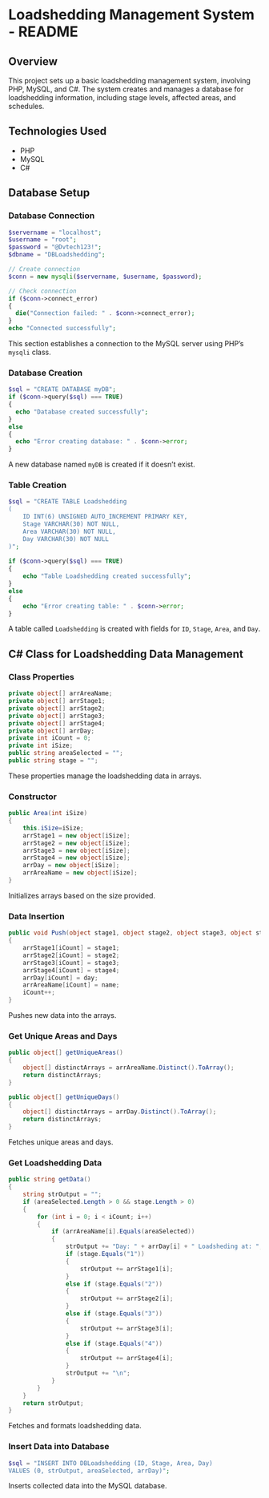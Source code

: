 # Loadshedding Management System - README

## Overview
This project sets up a basic loadshedding management system, involving PHP, MySQL, and C#. The system creates and manages a database for loadshedding information, including stage levels, affected areas, and schedules.

## Technologies Used
- PHP
- MySQL
- C#

## Database Setup

### Database Connection
```php
$servername = "localhost";
$username = "root";
$password = "@Dvtech123!";
$dbname = "DBLoadshedding";

// Create connection
$conn = new mysqli($servername, $username, $password);

// Check connection
if ($conn->connect_error)
{
  die("Connection failed: " . $conn->connect_error);
}
echo "Connected successfully";
```
This section establishes a connection to the MySQL server using PHP’s `mysqli` class.

### Database Creation
```php
$sql = "CREATE DATABASE myDB";
if ($conn->query($sql) === TRUE)
{
  echo "Database created successfully";
}
else
{
  echo "Error creating database: " . $conn->error;
}
```
A new database named `myDB` is created if it doesn’t exist.

### Table Creation
```php
$sql = "CREATE TABLE Loadshedding
(
    ID INT(6) UNSIGNED AUTO_INCREMENT PRIMARY KEY,
    Stage VARCHAR(30) NOT NULL,
    Area VARCHAR(30) NOT NULL,
    Day VARCHAR(30) NOT NULL
)";
    
if ($conn->query($sql) === TRUE)
{
    echo "Table Loadshedding created successfully";
}
else
{
    echo "Error creating table: " . $conn->error;
}
```
A table called `Loadshedding` is created with fields for `ID`, `Stage`, `Area`, and `Day`.

## C# Class for Loadshedding Data Management

### Class Properties
```csharp
private object[] arrAreaName;
private object[] arrStage1;
private object[] arrStage2;
private object[] arrStage3;
private object[] arrStage4;
private object[] arrDay;
private int iCount = 0;
private int iSize;
public string areaSelected = "";
public string stage = "";
```
These properties manage the loadshedding data in arrays.

### Constructor
```csharp
public Area(int iSize)
{
    this.iSize=iSize;
    arrStage1 = new object[iSize];
    arrStage2 = new object[iSize];
    arrStage3 = new object[iSize];
    arrStage4 = new object[iSize];
    arrDay = new object[iSize];
    arrAreaName = new object[iSize];
}
```
Initializes arrays based on the size provided.

### Data Insertion
```csharp
public void Push(object stage1, object stage2, object stage3, object stage4, object day, object name)
{
    arrStage1[iCount] = stage1;
    arrStage2[iCount] = stage2;
    arrStage3[iCount] = stage3;
    arrStage4[iCount] = stage4;
    arrDay[iCount] = day;
    arrAreaName[iCount] = name;
    iCount++;
}
```
Pushes new data into the arrays.

### Get Unique Areas and Days
```csharp
public object[] getUniqueAreas()
{
    object[] distinctArrays = arrAreaName.Distinct().ToArray();
    return distinctArrays;
}

public object[] getUniqueDays()
{
    object[] distinctArrays = arrDay.Distinct().ToArray();
    return distinctArrays;
}
```
Fetches unique areas and days.

### Get Loadshedding Data
```csharp
public string getData()
{
    string strOutput = "";
    if (areaSelected.Length > 0 && stage.Length > 0)
    {
        for (int i = 0; i < iCount; i++)
        {
            if (arrAreaName[i].Equals(areaSelected))
            {
                strOutput += "Day: " + arrDay[i] + " Loadsheding at: ";
                if (stage.Equals("1"))
                {
                    strOutput += arrStage1[i];
                }
                else if (stage.Equals("2"))
                {
                    strOutput += arrStage2[i];
                }
                else if (stage.Equals("3"))
                {
                    strOutput += arrStage3[i];
                }
                else if (stage.Equals("4"))
                {
                    strOutput += arrStage4[i];
                }
                strOutput += "\n";
            }
        }
    }
    return strOutput;
}
```
Fetches and formats loadshedding data.

### Insert Data into Database
```php
$sql = "INSERT INTO DBLoadshedding (ID, Stage, Area, Day)
VALUES (0, strOutput, areaSelected, arrDay)";
```
Inserts collected data into the MySQL database.

